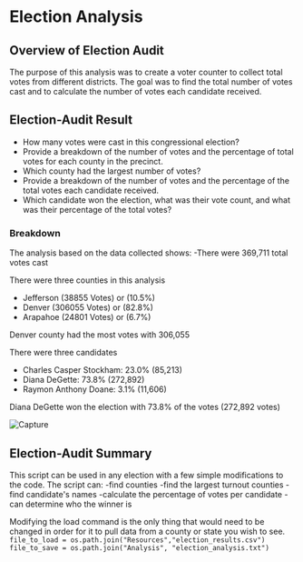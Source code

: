# Election Analysis

## Overview of Election Audit
The purpose of this analysis was to create a voter counter to collect total votes from different districts. The goal was to find the total number of votes cast and to calculate the number of votes each candidate received. 

## Election-Audit Result 
- How many votes were cast in this congressional election?
- Provide a breakdown of the number of votes and the percentage of total votes for each county in the precinct.
- Which county had the largest number of votes?
- Provide a breakdown of the number of votes and the percentage of the total votes each candidate received.
- Which candidate won the election, what was their vote count, and what was their percentage of the total votes?

### Breakdown
The analysis based on the data collected shows:
  -There were 369,711 total votes cast

There were three counties in this analysis
- Jefferson (38855 Votes) or (10.5%)
- Denver (306055 Votes) or (82.8%)
- Arapahoe (24801 Votes) or (6.7%)

Denver county had the most votes with 306,055

There were three candidates
- Charles Casper Stockham: 23.0% (85,213)
- Diana DeGette: 73.8% (272,892)
- Raymon Anthony Doane: 3.1% (11,606)

Diana DeGette won the election with 73.8% of the votes  (272,892 votes)


![Capture](https://user-images.githubusercontent.com/112728628/197407256-101faa38-5880-4e4d-9fc4-b758b418a6f1.PNG)


## Election-Audit Summary 
This script can be used in any election with a few simple modifications to the code. The script can:
  -find counties
  -find the largest turnout counties
  -find candidate's names
  -calculate the percentage of votes per candidate
  -can determine who the winner is 

Modifying the load command is the only thing that would need to be changed in order for it to pull data from a county or state you wish to see.    
`file_to_load = os.path.join("Resources","election_results.csv")` 
`file_to_save = os.path.join("Analysis", "election_analysis.txt")`
